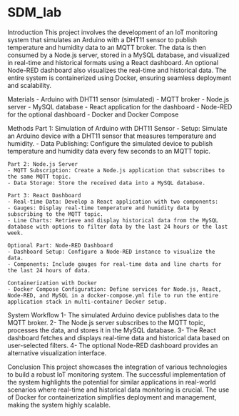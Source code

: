 # SDM_lab

Introduction
    This project involves the development of an IoT monitoring system that simulates an Arduino with a DHT11 sensor to publish temperature and humidity data to an MQTT broker. The data is then consumed by a Node.js server, stored in a MySQL database, and visualized in real-time and historical formats using a React dashboard. 
    An optional Node-RED dashboard also visualizes the real-time and historical data. The entire system is containerized using Docker, ensuring seamless deployment and scalability.

Materials
    - Arduino with DHT11 sensor (simulated)
    - MQTT broker
    - Node.js server
    - MySQL database
    - React application for the dashboard
    - Node-RED for the optional dashboard
    - Docker and Docker Compose

Methods
    Part 1: Simulation of Arduino with DHT11 Sensor
        - Setup: Simulate an Arduino device with a DHT11 sensor that measures temperature and humidity.
        - Data Publishing: Configure the simulated device to publish temperature and humidity data every few seconds to an MQTT topic.
    
    Part 2: Node.js Server
    - MQTT Subscription: Create a Node.js application that subscribes to the same MQTT topic.
    - Data Storage: Store the received data into a MySQL database.

    Part 3: React Dashboard
    - Real-time Data: Develop a React application with two components:
    - Gauges: Display real-time temperature and humidity data by subscribing to the MQTT topic.
    - Line Charts: Retrieve and display historical data from the MySQL database with options to filter data by the last 24 hours or the last week.

    Optional Part: Node-RED Dashboard
    - Dashboard Setup: Configure a Node-RED instance to visualize the data.
    - Components: Include gauges for real-time data and line charts for the last 24 hours of data.

    Containerization with Docker
    - Docker Compose Configuration: Define services for Node.js, React, Node-RED, and MySQL in a docker-compose.yml file to run the entire application stack in multi-container Docker setup.

System Workflow
    1- The simulated Arduino device publishes data to the MQTT broker.
    2- The Node.js server subscribes to the MQTT topic, processes the data, and stores it in the MySQL database.
    3- The React dashboard fetches and displays real-time data and historical data based on user-selected filters.
    4- The optional Node-RED dashboard provides an alternative visualization interface.

Conclusion
    This project showcases the integration of various technologies to build a robust IoT monitoring system. The successful implementation of the system highlights the potential for similar applications in real-world scenarios where real-time and historical data monitoring is crucial. The use of Docker for containerization simplifies deployment and management, making the system highly scalable.